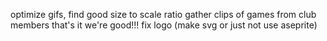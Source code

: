 optimize gifs, find good size to scale ratio
gather clips of games from club members
that's it we're good!!!
fix logo (make svg or just not use aseprite)